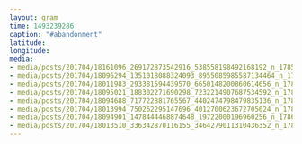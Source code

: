 ```yaml
---
layout: gram
time: 1493239286
caption: "#abandonment"
latitude: 
longitude: 
media:
- media/posts/201704/18161096_269172873542916_538558198492168192_n_17857236691137950.jpg
- media/posts/201704/18096294_1351018088324093_8955085985587134464_n_17867215738113704.jpg
- media/posts/201704/18011983_293381594439570_6650148200860614656_n_17854227253186312.jpg
- media/posts/201704/18095021_188302271690298_7232214907687534592_n_17855979919150601.jpg
- media/posts/201704/18094688_717722881765567_4402474798479835136_n_17855825161154312.jpg
- media/posts/201704/18013994_750262295147696_4012700623672705024_n_17867452447128562.jpg
- media/posts/201704/18094901_1478444468874648_19722000196960256_n_17867613508106692.jpg
- media/posts/201704/18013510_336342870116155_3464279011310436352_n_17879303743010946.jpg
---
```

